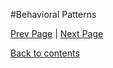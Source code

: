 #Behavioral Patterns

<Text Here>

[Prev Page](https://github.com/Krithika-Balan2290/Concurrency-Design-Patterns/blob/master/Docs/Types.md) | [Next Page]()
 
 [Back to contents](https://github.com/Krithika-Balan2290/Concurrency-Design-Patterns/blob/master/Index.md)

